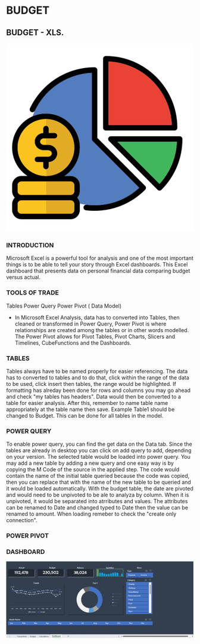# BUDGET 
## BUDGET - XLS.
![](budgetttt.png)
### INTRODUCTION
Microsoft Excel is a powerful tool for analysis and one of the most important things is to be able to tell your story through Excel dashboards. This Excel dashboard that presents data on personal financial data comparing budget versus actual. 
### TOOLS OF TRADE 
Tables
Power Query
Power Pivot ( Data Model)
- In Microsoft Excel Analysis, data has to converted into Tables, then cleaned or transformed in Power Query, Power Pivot is where relationships are created among the tables or in other words modelled. The Power Pivot allows for Pivot Tables, Pivot Charts, Slicers and Timelines, CubeFunctions and the Dashboards.
### TABLES
Tables always have to be named properly for easier referencing. The data has to converted to tables and to do that, click within the range of the data to be used, click insert then tables, the range would be highlighted. If formatting has alreday been done for rows and columns you may go ahead and check "my tables has headers". Data would then be converted to a table for easier analysis. After this, remember to name table name appropriately at the table name then save. Example Table1 should be changed to Budget. This can be done for all tables in the model. 
### POWER QUERY
To enable power query, you can find the get data on the Data tab. Since the tables are already in desktop you can click on add query to add, depending on your version. The selected table would be loaded into power query. You may add a new table by adding a new query and one easy way is by copying the M Code of the source in the applied step. The code would contain the name of the initial table queried because the code was copied, then you can replace that with the name of the new table to be queried and it would be loaded automatically. 
With the budget table, the date are pivoted and would need to be unpivoted to be ale to analyza by column. When it is unpivoted, it would be separated into atrributes and values. The attributes can be renamed to Date and changed typed to Date then the value can be renamed to amount. When loading remeber to check the "create only connection".
### POWER PIVOT


### DASHBOARD
![](budget.png)
